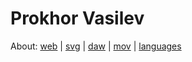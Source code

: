 # Prokhor Vasilev
About: [web](samples/1.md) | [svg](https://github.com/43303246) | [daw](https://github.com/43302516) | [mov](https://github.com/57583240) | [languages](samples/2.md)
